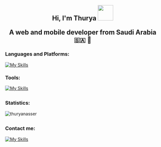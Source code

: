  <h2 align="center"> Hi, I'm Thurya 
 <img src="https://media.giphy.com/media/mGcNjsfWAjY5AEZNw6/giphy.gif" width="50"> 
<p align="center">A web and mobile developer from Saudi Arabia 🇸🇦 💚</p>
</h2> 


<h3 align="left">Languages and Platforms:</h3>

[![My Skills](https://skillicons.dev/icons?i=js,html,css,bootstrap,laravel,dart,flutter,java,php,nest,react,py,materialui,ts)](https://skillicons.dev)

<h3 align="left">Tools:</h3>

[![My Skills](https://skillicons.dev/icons?i=androidstudio,vscode,figma,firebase,eclipse,mysql,selenium)](https://skillicons.dev)


##
<h3 align="left">Statistics:</h3>

<p><img src="https://github-readme-stats.vercel.app/api/top-langs?username=thuryanasser&show_icons=true&locale=en&layout=compact" alt="thuryanasser" /></p>

##
<h3 align="left">Contact me:</h3>

[![My Skills](https://skillicons.dev/icons?i=linkedin)](https://sa.linkedin.com/in/thurya-alwehaib/en)


<!--
**ThuryaNasser/ThuryaNasser** is a ✨ _special_ ✨ repository because its `README.md` (this file) appears on your GitHub profile.

Here are some ideas to get you started:

- 🔭 I’m currently working on ...
- 🌱 I’m currently learning ...
- 👯 I’m looking to collaborate on ...
- 🤔 I’m looking for help with ...
- 💬 Ask me about ...
- 📫 How to reach me: ...
- 😄 Pronouns: ...
- ⚡ Fun fact: ...
-->
